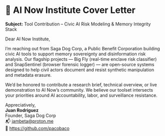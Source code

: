 # 📩 AI Now Institute Cover Letter

**Subject:** Tool Contribution – Civic AI Risk Modeling & Memory Integrity Stack

Dear AI Now Institute,

I’m reaching out from Saga Dog Corp, a Public Benefit Corporation building civic AI tools to support memory sovereignty and disinformation risk analysis. Our flagship projects — Big Fly (real-time enclave risk classifier) and SnapSentinel (browser forensic logger) — are open-source systems designed to help civil actors document and resist synthetic manipulation and metadata erasure.

We’d be honored to contribute a research brief, technical overview, or live demonstration to AI Now’s community. We believe our toolset intersects your priorities around AI accountability, labor, and surveillance resistance.

Appreciatively,  
**Juan Rodriguez**  
Founder, Saga Dog Corp  
📬 jambeta@proton.me  
🔗 https://github.com/pacobaco
